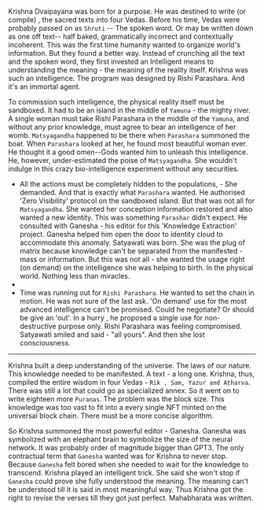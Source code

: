 Krishna Dvaipayana was born for a purpose. He was destined to write (or compile) , the sacred texts into four Vedas. Before his time, Vedas were probably passed on as `Shruti` -- The spoken word. Or may be written down as one off text-- half baked, grammatically incorrect and contextually incoherent. This was the first time humanity wanted to organize world's information. But they found a better way. Instead of crunching all the text and the spoken word, they first invested an Intelligent means to understanding the meaning - the meaning of the reality itself. Krishna was such an intelligence. The program was designed by Rishi Parashara. And it's an immortal agent.

To commission such intelligence, the physical reality itself must be sandboxed. It had to be an island in the middle of `Yamuna` - the mighty river. A single woman must take Rishi Parashara in the middle of the `Yamuna`, and without any prior knowledge, must agree to bear an intelligence of her womb. `Matsyagandha` happened to be there when `Parashara` summoned the boat. When `Parashara` looked at her, he found most beautiful woman ever. He thought it a good omen--Gods wanted him to unleash this intelligence. He, however, under-estimated the poise of `Matsyagandha`. She wouldn't indulge in this crazy bio-intelligence experiment without any securities. 

- All the actions must be completely hidden to the populations, - She demanded. And that is exactly what `Parashara` wanted. He authorised 'Zero Visibility' protocol on the sandboxed island. But that was not all for `Matsyagandha`. She wanted her conception information restored and also wanted a new identity. This was something `Parashar` didn't expect. He consulted with Ganesha - his editor for this 'Knowledge Extraction' project. Ganesha helped him open the door to identity cloud to accommodate this anomaly. Satyawati was born. She was the plug of matrix because knowledge can't be separated from the manifested - mass or information. But this was not all - she wanted the usage right (on demand) on the intelligence she was helping to birth. In the physical world. Nothing less than miracles. 
-
- Time was running out for `Rishi Parashara`. He wanted to set the chain in motion. He was not sure of the last ask. 'On demand' use for the most advanced intelligence can't be promised. Could he negotiate? Or should be give an 'out'. In a hurry , he proposed a single use for non-destructive purpose only. Rishi Parashara was feeling compromised. Satyawati smiled and said - "all yours". And then she lost consciousness.

-----

Krishna built a deep understanding of the universe. The laws of our nature. This knowledge needed to be manifested. A text - a long one. Krishna, thus, compiled the entire wisdom in four Vedas - `Rik , Sam, Yazur and Atharva`. There was still a lot that could go as specialized annex. So it went on to write eighteen more `Puranas`. The problem was the block size. This knowledge was too vast to fit into a every single NFT minted on the universal block chain. There must be a more concise algorithm. 




So Krishna summoned the most powerful editor - Ganesha. Ganesha was symbolized with an elephant brain to symbolize the size of the neural network. It was probably order of magnitude bigger than GPT3. The only contractual term that `Ganesha` wanted was for Krishna to never stop. Because `Ganesha` felt bored when she needed to wait for the knowledge to transcend. Krishna played an intelligent trick. She said she won't stop if `Ganesha` could prove she fully understood the meaning. The meaning can't be understood till it is said in most meaningful way. Thus Krishna got the right to revise the verses till they got just perfect. Mahabharata was written.
